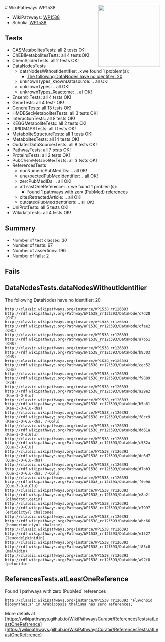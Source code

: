 <img style="float: right; width: 200px" src="https://upload.wikimedia.org/wikipedia/commons/thumb/8/83/Wplogo_with_text_500.png/640px-Wplogo_with_text_500.png" />
# WikiPathways WP1538

* WikiPathways: [WP1538](https://wikipathways.org/pathways/WP1538)
* Scholia: [WP1538](https://scholia.toolforge.org/wikipathways/WP1538)
## Tests
* CASMetabolitesTests: all 2 tests OK!
* ChEBIMetabolitesTests: all 4 tests OK!
* ChemSpiderTests: all 2 tests OK!
* DataNodesTests
    * dataNodesWithoutIdentifier: .x we found 1 problem(s):
        * [The following DataNodes have no identifier: 20](#8792c4af)
    * unknownTypes_knownDatasource: .. all OK!
    * unknownTypes: .. all OK!
    * unknownTypes_Reactome: .. all OK!
* EnsemblTests: all 4 tests OK!
* GeneTests: all 4 tests OK!
* GeneralTests: all 13 tests OK!
* HMDBSecMetabolitesTests: all 3 tests OK!
* InteractionTests: all 8 tests OK!
* KEGGMetaboliteTests: all 2 tests OK!
* LIPIDMAPSTests: all 1 tests OK!
* MetaboliteStructureTests: all 1 tests OK!
* MetabolitesTests: all 14 tests OK!
* OudatedDataSourcesTests: all 8 tests OK!
* PathwayTests: all 7 tests OK!
* ProteinsTests: all 2 tests OK!
* PubChemMetabolitesTests: all 3 tests OK!
* ReferencesTests
    * nonNumericPubMedIDs: .. all OK!
    * unexpectedPubMedIdentifier: .. all OK!
    * zeroPubMedIDs: .. all OK!
    * atLeastOneReference: .x we found 1 problem(s):
        * [Found 1 pathways with zero (PubMed) references](#d0a459f0)
    * citesRetractedArticle: .. all OK!
    * outdatedPubMedIdentifiers: .. all OK!
* UniProtTests: all 5 tests OK!
* WikidataTests: all 4 tests OK!


## Summary

* Number of test classes: 20
* Number of tests: 97
* Number of assertions: 196
* Number of fails: 2

## Fails

<a name="8792c4af" />

## DataNodesTests.dataNodesWithoutIdentifier

The following DataNodes have no identifier: 20
```
http://classic.wikipathways.org/instance/WP1538_rr126393 http://rdf.wikipathways.org/Pathway/WP1538_rr126393/DataNode/c7d28 (CHI)
http://classic.wikipathways.org/instance/WP1538_rr126393 http://rdf.wikipathways.org/Pathway/WP1538_rr126393/DataNode/cfae2 (CHI)
http://classic.wikipathways.org/instance/WP1538_rr126393 http://rdf.wikipathways.org/Pathway/WP1538_rr126393/DataNode/a7b51 (CHS)
http://classic.wikipathways.org/instance/WP1538_rr126393 http://rdf.wikipathways.org/Pathway/WP1538_rr126393/DataNode/b9303 (CHS)
http://classic.wikipathways.org/instance/WP1538_rr126393 http://rdf.wikipathways.org/Pathway/WP1538_rr126393/DataNode/cec52 (CHS)
http://classic.wikipathways.org/instance/WP1538_rr126393 http://rdf.wikipathways.org/Pathway/WP1538_rr126393/DataNode/f9889 (F3H)
http://classic.wikipathways.org/instance/WP1538_rr126393 http://rdf.wikipathways.org/Pathway/WP1538_rr126393/DataNode/a29e2 (Kae-3-O-Glu)
http://classic.wikipathways.org/instance/WP1538_rr126393 http://rdf.wikipathways.org/Pathway/WP1538_rr126393/DataNode/b5a61 (Kae-3-O-Glu-Rha)
http://classic.wikipathways.org/instance/WP1538_rr126393 http://rdf.wikipathways.org/Pathway/WP1538_rr126393/DataNode/f8cc9 (Kae-3-O-Glu-Rha, 7-OGlu)
http://classic.wikipathways.org/instance/WP1538_rr126393 http://rdf.wikipathways.org/Pathway/WP1538_rr126393/DataNode/dd61a (Kae-3-O-diGlu)
http://classic.wikipathways.org/instance/WP1538_rr126393 http://rdf.wikipathways.org/Pathway/WP1538_rr126393/DataNode/c582a (Que-3-O-Glu)
http://classic.wikipathways.org/instance/WP1538_rr126393 http://rdf.wikipathways.org/Pathway/WP1538_rr126393/DataNode/dc6d7 (Que-3-O-Glu-Rha)
http://classic.wikipathways.org/instance/WP1538_rr126393 http://rdf.wikipathways.org/Pathway/WP1538_rr126393/DataNode/d7bb3 (Que-3-O-Glu-Rha, 7-OGlu)
http://classic.wikipathways.org/instance/WP1538_rr126393 http://rdf.wikipathways.org/Pathway/WP1538_rr126393/DataNode/f9e98 (Que-3-O-diGlu)
http://classic.wikipathways.org/instance/WP1538_rr126393 http://rdf.wikipathways.org/Pathway/WP1538_rr126393/DataNode/e8a2f (dihydrotricetin)
http://classic.wikipathways.org/instance/WP1538_rr126393 http://rdf.wikipathways.org/Pathway/WP1538_rr126393/DataNode/e7997 (eriodictyol chalcone)
http://classic.wikipathways.org/instance/WP1538_rr126393 http://rdf.wikipathways.org/Pathway/WP1538_rr126393/DataNode/abc66 (homoeriodictyol chalcone)
http://classic.wikipathways.org/instance/WP1538_rr126393 http://rdf.wikipathways.org/Pathway/WP1538_rr126393/DataNode/e1527 (leucodelphinidin)
http://classic.wikipathways.org/instance/WP1538_rr126393 http://rdf.wikipathways.org/Pathway/WP1538_rr126393/DataNode/f85c8 (malvidin)
http://classic.wikipathways.org/instance/WP1538_rr126393 http://rdf.wikipathways.org/Pathway/WP1538_rr126393/DataNode/a92f8 (petunidin)
```

<a name="d0a459f0" />

## ReferencesTests.atLeastOneReference

Found 1 pathways with zero (PubMed) references
```
http://classic.wikipathways.org/instance/WP1538_rr126393 'Flavonoid biosynthesis' in Arabidopsis thaliana has zero references; 
```

More details at [https://wikipathways.github.io/WikiPathwaysCurator/ReferencesTests/atLeastOneReference](https://wikipathways.github.io/WikiPathwaysCurator/ReferencesTests/atLeastOneReference)

